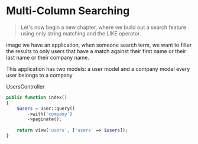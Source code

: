 # Multi-Column Searching

> Let's now begin a new chapter, where we build out a search feature using only string matching and the LIKE operator.

image we have an application, when someone search term, we want to filter the results to only users that have a match against their first name or their last name or their company name.

This application has two models: a user model and a company model
every user belongs to a company

UsersController

```php
public function index()
{
    $users = User::query()
        ->with('company')
        ->paginate();
    
    return view('users', ['users' => $users]);
}
```
